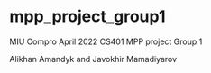 # mpp_project_group1

MIU Compro April 2022 CS401 MPP project Group 1

Alikhan Amandyk and Javokhir Mamadiyarov
